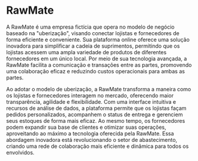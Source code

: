 # RawMate

A RawMate é uma empresa fictícia que opera no modelo de negócio baseado na "uberização", visando conectar lojistas e fornecedores de forma eficiente e conveniente. Sua plataforma online oferece uma solução inovadora para simplificar a cadeia de suprimentos, permitindo que os lojistas acessem uma ampla variedade de produtos de diferentes fornecedores em um único local. Por meio de sua tecnologia avançada, a RawMate facilita a comunicação e transações entre as partes, promovendo uma colaboração eficaz e reduzindo custos operacionais para ambas as partes.

Ao adotar o modelo de uberização, a RawMate transforma a maneira como os lojistas e fornecedores interagem no mercado, oferecendo maior transparência, agilidade e flexibilidade. Com uma interface intuitiva e recursos de análise de dados, a plataforma permite que os lojistas façam pedidos personalizados, acompanhem o status de entrega e gerenciem seus estoques de forma mais eficaz. Ao mesmo tempo, os fornecedores podem expandir sua base de clientes e otimizar suas operações, aproveitando ao máximo a tecnologia oferecida pela RawMate. Essa abordagem inovadora está revolucionando o setor de abastecimento, criando uma rede de colaboração mais eficiente e dinâmica para todos os envolvidos.

